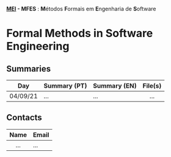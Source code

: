 **[MEI](../../../) - MFES** : **M**étodos **F**ormais em **E**ngenharia de **S**oftware
# Formal Methods in Software Engineering

## Summaries

| Day | Summary (PT)| Summary (EN)| File(s)|
| :------:| :-----------| :-----------| :-----------:|
| 04/09/21 | ... | ... | ... |

## Contacts

| Name | Email |
| :------:| :-----------|
| ... | ... |
